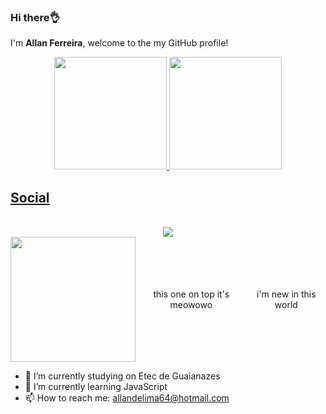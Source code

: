  ### Hi there👌
I'm **Allan Ferreira**, welcome to the my GitHub profile!
<br>
<div align="center">

<a href="https://github.com/yotozangue">

<img height="180em" src="https://github-readme-stats.vercel.app/api?username=yotozangue&show_icons=true&theme=radical&include_all_commits=true&count_private=true"/>

<img height="180em" src="https://github-readme-stats.vercel.app/api/top-langs/?username=yotozangue&layout=compact&langs_count=8&theme=radical"/>

</div>



## Social
  <div align="center" style="display: inline_block"><br>
      <a href="https://instagram.com/yotozangue" target="_blank">
        <img src="https://img.shields.io/badge/-Instagram-%23E4405F?style=for-the-badge&logo=instagram&logoColor=white" target="_blank">
      </a>
  </div>
  
  <div align="center" style="display: flex; align-items: center;"><br>
      <img src="https://lh3.googleusercontent.com/KxOK0WOj-QwUkUDOC17cRrTgPh9eI_JSXzxtOWc9kaIjll-IlvHuOSxJSHLCelXmnrsaPB4PpjBYe8AT-FDKCQO7O91WO_b8Xf_VtCvn9azolaY8-juNIVS9iSI6nYarlr01LdaLULtuYjVEyRyB3WVwbmtBWmeU9LBYocw-OBZjkcqi60PTGWX74ExgXkMC4nsXuMXnIzjoWizSaXtBA4wyF2026M6JqTKVX8Ke6pIwoZ7Q9S9idMurzZ8ScBnR4uuglQzqEq5ygIcuNtbG_VkDbdyuICkFgVQp4RyR4ZnBTjEqJpe9RctwtV7Mtbixnt3rADZpbJlUIASZWUNXGzwRHpSx1vdbynlNwUO-3X2_0niYyfJXTdi7GmqDT-VUarx8YlhWuKeLZIh3L-jtRqR5lLgY6HFFFf4Rs2lMpvmoto_nee0TFb4jfLh-ZU-Z4SRnPpdhicPBHhG8SHHfoSXfCmJ_jXvMkd5khDx6fHgQ4UxggeHR1IiCBMzrjw-g78o5pz7F7WCwnrEC0si82Fa9k3szvDD90EDHFVTZnSrRKhnIKtBRGd72ZlKpWpjSSqlu10BL1YEnciAe9cYdQb_W5yz2ZzxCRAklBaPlk-hZp5iC52yBAW14C483NhwH_kAjPYNBQkVpkI8HlKcHw5UrzqSWqgHrzcz8fJPOXi8AJmYf_asmj_Y_kSDC-YDd0Fy9lhR-pwoRj4mmSjHidPs8cnB0tqpuHON5Lsmfg0d7PPspjUB9-u7SiRO2=s300-no?authuser=0" width="200px"> 
    <p>this one on top it's meowowo</p>
    <p>i'm new in this world</p>
  </div>
  
- 🔭 I’m currently studying on Etec de Guaianazes
- 🌱 I’m currently learning JavaScript
- 📫 How to reach me: allandelima64@hotmail.com
  
<!--
**yotozangue/yotozangue** is a ✨ _special_ ✨ repository because its `README.md` (this file) appears on your GitHub profile.

Here are some ideas to get you started:

- 🔭 I’m currently working on ...
- 🌱 I’m currently learning ...
- 👯 I’m looking to collaborate on ...
- 🤔 I’m looking for help with ...
- 💬 Ask me about ...
- 📫 How to reach me: ...
- 😄 Pronouns: ...
- ⚡ Fun fact: ...
-->
